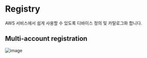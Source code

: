 # Registry

AWS 서비스에서 쉽게 사용할 수 있도록 디바이스 정의 및 카탈로그화 합니다. 

## Multi-account registration

![image](https://user-images.githubusercontent.com/52392004/182389844-cff6751e-897e-4df5-8626-cfce345b0390.png)




